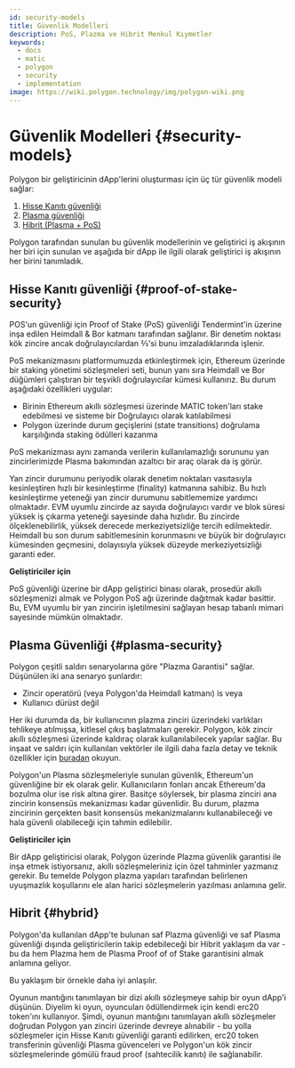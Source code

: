 ```yaml
---
id: security-models
title: Güvenlik Modelleri
description: PoS, Plazma ve Hibrit Menkul Kıymetler
keywords:
  - docs
  - matic
  - polygon
  - security
  - implementation
image: https://wiki.polygon.technology/img/polygon-wiki.png
---
```


# Güvenlik Modelleri {#security-models}

Polygon bir geliştiricinin dApp'lerini oluşturması için üç tür güvenlik modeli sağlar:

1. [Hisse Kanıtı güvenliği](#proof-of-stake-security)
2. [Plasma güvenliği](#plasma-security)
3. [Hibrit (Plasma + PoS)](#hybrid)

Polygon tarafından sunulan bu güvenlik modellerinin ve geliştirici iş akışının her biri için sunulan ve aşağıda bir dApp ile ilgili olarak geliştirici iş akışının her birini tanımladık.

## Hisse Kanıtı güvenliği {#proof-of-stake-security}

POS'un güvenliği için Proof of Stake (PoS) güvenliği Tendermint'in üzerine inşa edilen Heimdall & Bor katmanı tarafından sağlanır. Bir denetim noktası kök zincire ancak doğrulayıcılardan ⅔'si bunu imzaladıklarında işlenir.

PoS mekanizmasını platformumuzda etkinleştirmek için, Ethereum üzerinde bir staking yönetimi sözleşmeleri seti, bunun yanı sıra Heimdall ve Bor düğümleri çalıştıran bir teşvikli doğrulayıcılar kümesi kullanırız. Bu durum aşağıdaki özellikleri uygular:

- Birinin Ethereum akıllı sözleşmesi üzerinde MATIC token'ları stake edebilmesi ve sisteme bir Doğrulayıcı olarak katılabilmesi
- Polygon üzerinde durum geçişlerini (state transitions) doğrulama karşılığında staking ödülleri kazanma

PoS mekanizması aynı zamanda verilerin kullanılamazlığı sorununu yan zincirlerimizde Plasma bakımından azaltıcı bir araç olarak da iş görür.

Yan zincir durumunu periyodik olarak denetim noktaları vasıtasıyla kesinleştiren hızlı bir kesinleştirme (finality) katmanına sahibiz. Bu hızlı kesinleştirme yeteneği yan zincir durumunu sabitlememize yardımcı olmaktadır. EVM uyumlu zincirde az sayıda doğrulayıcı vardır ve blok süresi yüksek iş çıkarma yeteneği sayesinde daha hızlıdır. Bu zincirde ölçeklenebilirlik, yüksek derecede merkeziyetsizliğe tercih edilmektedir. Heimdall bu son durum sabitlemesinin korunmasını ve büyük bir doğrulayıcı kümesinden geçmesini, dolayısıyla yüksek düzeyde merkeziyetsizliği garanti eder.

**Geliştiriciler için**

PoS güvenliği üzerine bir dApp geliştirici binası olarak, prosedür akıllı sözleşmenizi almak ve Polygon PoS ağı üzerinde dağıtmak kadar basittir. Bu, EVM uyumlu bir yan zincirin işletilmesini sağlayan hesap tabanlı mimari sayesinde mümkün olmaktadır.

## Plasma Güvenliği {#plasma-security}

Polygon çeşitli saldırı senaryolarına göre "Plazma Garantisi" sağlar. Düşünülen iki ana senaryo şunlardır:

- Zincir operatörü (veya Polygon'da Heimdall katmanı) is veya
- Kullanıcı dürüst değil

Her iki durumda da, bir kullanıcının plazma zinciri üzerindeki varlıkları tehlikeye atılmışsa, kitlesel çıkış başlatmaları gerekir. Polygon, kök zincir akıllı sözleşmesi üzerinde kaldıraç olarak kullanılabilecek yapılar sağlar. Bu inşaat ve saldırı için kullanılan vektörler ile ilgili daha fazla detay ve teknik özellikler için [buradan](https://ethresear.ch/t/account-based-plasma-morevp/5480) okuyun.

Polygon'un Plasma sözleşmeleriyle sunulan güvenlik, Ethereum'un güvenliğine bir ek olarak gelir. Kullanıcıların fonları ancak Ethereum'da bozulma olur ise risk altına girer. Basitçe söylersek, bir plasma zinciri ana zincirin konsensüs mekanizması kadar güvenlidir. Bu durum, plazma zincirinin gerçekten basit konsensüs mekanizmalarını kullanabileceği ve hala güvenli olabileceği için tahmin edilebilir.

**Geliştiriciler için**

Bir dApp geliştiricisi olarak, Polygon üzerinde Plazma güvenlik garantisi ile inşa etmek istiyorsanız, akıllı sözleşmeleriniz için özel tahminler yazmanız gerekir. Bu temelde Polygon plazma yapıları tarafından belirlenen uyuşmazlık koşullarını ele alan harici sözleşmelerin yazılması anlamına gelir.

## Hibrit {#hybrid}

Polygon'da kullanılan dApp'te bulunan saf Plazma güvenliği ve saf Plasma güvenliği dışında geliştiricilerin takip edebileceği bir Hibrit yaklaşım da var - bu da hem Plazma hem de Plasma Proof of of Stake garantisini almak anlamına geliyor.

Bu yaklaşım bir örnekle daha iyi anlaşılır.

Oyunun mantığını tanımlayan bir dizi akıllı sözleşmeye sahip bir oyun dApp'i düşünün. Diyelim ki oyun, oyuncuları ödüllendirmek için kendi erc20 token'ını kullanıyor. Şimdi, oyunun mantığını tanımlayan akıllı sözleşmeler doğrudan Polygon yan zinciri üzerinde devreye alınabilir - bu yolla sözleşmeler için Hisse Kanıtı güvenliği garanti edilirken, erc20 token transferinin güvenliği Plasma güvenceleri ve Polygon'un kök zincir sözleşmelerinde gömülü fraud proof (sahtecilik kanıtı) ile sağlanabilir.
